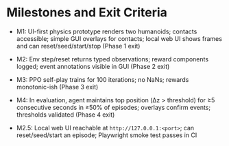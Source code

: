 # Milestones and Exit Criteria

- M1: UI-first physics prototype renders two humanoids; contacts accessible; simple GUI overlays for contacts; local web UI shows frames and can reset/seed/start/stop (Phase 1 exit)
- M2: Env step/reset returns typed observations; reward components logged; event annotations visible in GUI (Phase 2 exit)
- M3: PPO self-play trains for 100 iterations; no NaNs; rewards monotonic-ish (Phase 3 exit)
- M4: In evaluation, agent maintains top position (Δz > threshold) for ≥5 consecutive seconds in ≥50% of episodes; overlays confirm events; thresholds validated (Phase 4 exit)

- M2.5: Local web UI reachable at `http://127.0.0.1:<port>`; can reset/seed/start an episode; Playwright smoke test passes in CI
